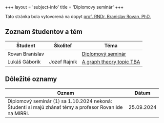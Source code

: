 +++
layout = 'subject-info'
title = 'Diplomovy seminár'
+++

Táto stránka bola vytovorená na dopyt [prof. RNDr. Branislav Rovan, PhD.](http://www.dcs.fmph.uniba.sk/~rovan/)

## Zoznam študentov a tém

| Študent | Školiteľ | Téma |
| --------| -------- | ---- |
| Rovan Branislav | | [Diplomový seminár](#) |
| Lukáš Gáborik   | Jozef Rajník |[A graph theory topic TBA](http://davinci.fmph.uniba.sk/~gaborik5/dipl.html) |


## Dôležité oznamy


| Oznam | Dátum |
| ----- | ----- |
| Diplomový seminár (1) sa 1.10.2024 nekoná: Študenti si majú zhánať témy a profesor Rovan ide na MIRRI. |	25.09.2024 |

